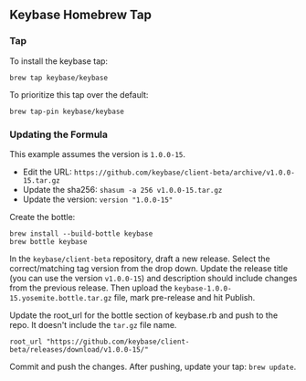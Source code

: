
## Keybase Homebrew Tap

### Tap

To install the keybase tap:

`brew tap keybase/keybase`

To prioritize this tap over the default:

`brew tap-pin keybase/keybase`

### Updating the Formula

This example assumes the version is `1.0.0-15`.

- Edit the URL: `https://github.com/keybase/client-beta/archive/v1.0.0-15.tar.gz`
- Update the sha256: `shasum -a 256 v1.0.0-15.tar.gz`
- Update the version: `version "1.0.0-15"`

Create the bottle:

    brew install --build-bottle keybase
    brew bottle keybase

In the `keybase/client-beta` repository, draft a new release. Select the correct/matching tag version from the drop down.
Update the release title (you can use the version `v1.0.0-15`) and description should include changes from the previous release. Then upload the `keybase-1.0.0-15.yosemite.bottle.tar.gz` file, mark pre-release and hit Publish.

Update the root_url for the bottle section of keybase.rb and push to the repo. It doesn't include the `tar.gz` file name.

    root_url "https://github.com/keybase/client-beta/releases/download/v1.0.0-15/"

Commit and push the changes. After pushing, update your tap: `brew update`.
